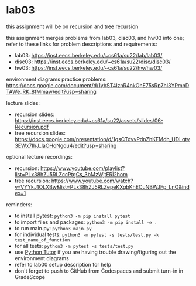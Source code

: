 # lab03
  
this assignment will be on recursion and tree recursion
  
this assignment merges problems from lab03, disc03, and hw03 into one; refer to these links for problem descriptions and requirements:
  
- lab03: https://inst.eecs.berkeley.edu/~cs61a/su22/lab/lab03/
- disc03: https://inst.eecs.berkeley.edu/~cs61a/su22/disc/disc03/
- hw03: https://inst.eecs.berkeley.edu/~cs61a/su22/hw/hw03/
  
environment diagrams practice problems: https://docs.google.com/document/d/1ybST4lznR4nkOhE75sRp7hI3YPmnDTAWe_RK_8fMmaw/edit?usp=sharing
  
lecture slides: 
  
- recursion slides: https://inst.eecs.berkeley.edu/~cs61a/su22/assets/slides/06-Recursion.pdf
- tree recursion slides: https://docs.google.com/presentation/d/1gsCTdvvPdnZhKFMdh_UDLqtv3EWx7IhJ_laOHoNgqu4/edit?usp=sharing
  
optional lecture recordings:
  
- recursion: https://www.youtube.com/playlist?list=PLx38hZJ5RLZccPtgCs_3bMzWjtERl2hom
- tree recursion: https://www.youtube.com/watch?v=VYYkJ1OLXBw&list=PLx38hZJ5RLZepeKXgbKhECuNBWJFp_LnO&index=1
  
reminders:
  
- to install pytest: ```python3 -m pip install pytest```
- to import files and packages: ```python3 -m pip install -e .```
- to run main.py: ```python3 main.py```
- for individual tests: ```python3 -m pytest -s tests/test.py -k test_name_of_function```
- for all tests: ```python3 -m pytest -s tests/test.py```
- use [Python Tutor](https://pythontutor.com/composingprograms.html#mode=display) if you are having trouble drawing/figuring out the environment diagrams
- refer to lab00 setup description for help
- don't forget to push to GitHub from Codespaces and submit turn-in in GradeScope
